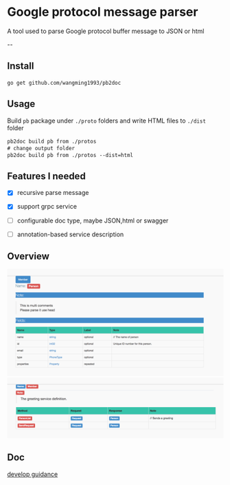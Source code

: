 # Google protocol message parser

A tool used to parse Google protocol buffer message to JSON or html

--

## Install

```
go get github.com/wangming1993/pb2doc
```


## Usage

Build `pb` package under `./proto` folders and write HTML files to `./dist` folder

```
pb2doc build pb from ./protos
# change output folder
pb2doc build pb from ./protos --dist=html
```

## Features I needed

- [X] recursive parse message
- [X] support grpc service
- [ ] configurable doc type, maybe JSON,html or swagger
- [ ] annotation-based service description


## Overview

![](doc/img/message_person.png)
![](doc/img/service_man.png)


## Doc

[develop guidance](doc/guidance.md)
